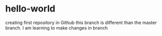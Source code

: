 # hello-world
creating first repository in Github
this branch is different than the master branch.
I am learning to make changes in branch